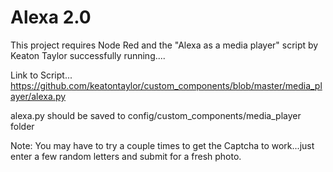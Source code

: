 # Alexa 2.0

This project requires Node Red and the "Alexa as a media player" script by Keaton Taylor successfully running....

Link to Script...
https://github.com/keatontaylor/custom_components/blob/master/media_player/alexa.py

alexa.py should be saved to config/custom_components/media_player folder

Note: You may have to try a couple times to get the Captcha to work...just enter a few random letters and submit for a fresh photo.
